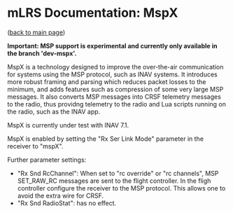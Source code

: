 # mLRS Documentation: MspX #

([back to main page](../README.md))

**Important: MSP support is experimental and currently only available in the branch 'dev-mspx'.**

MspX is a technology designed to improve the over-the-air communication for systems using the MSP protocol, such as INAV systems. It introduces more robust framing and parsing which reduces packet losses to the minimum, and adds features such as compression of some very large MSP messages. It also converts MSP messages into CRSF telemetry messages to the radio, thus providng telemetry to the radio and Lua scripts running on the radio, such as the INAV app.

MspX is currently under test with INAV 7.1.

MspX is enabled by setting the "Rx Ser Link Mode" parameter in the receiver to "mspX".

Further parameter settings:
- "Rx Snd RcChannel": When set to "rc override" or "rc channels", MSP SET_RAW_RC messages are sent to the flight controller. In the fligh controller configure the receiver to the MSP protocol. This allows one to avoid the extra wire for CRSF.
- "Rx Snd RadioStat": has no effect.



